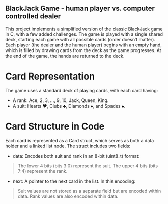 ## BlackJack Game - human player vs. computer controlled dealer

This project implements a simplified version of the classic BlackJack game in C, with a few added challenges. The game is played with a single shared deck, starting each game with all possible cards (order doesn’t matter). Each player (the dealer and the human player) begins with an empty hand, which is filled by drawing cards from the deck as the game progresses. At the end of the game, the hands are returned to the deck.

# Card Representation
The game uses a standard deck of playing cards, with each card having:
- A rank: Ace, 2, 3, …, 9, 10, Jack, Queen, King.
- A suit: Hearts ♥, Clubs ♣, Diamonds ♦, and Spades ♠.

# Card Structure in Code
Each card is represented as a Card struct, which serves as both a data holder and a linked list node. The struct includes two fields:

- data: Encodes both suit and rank in an 8-bit (uint8_t) format:
> The lower 4 bits (bits 3:0) represent the suit.
> The upper 4 bits (bits 7:4) represent the rank.
- next: A pointer to the next card in the list. In this encoding:
> Suit values are not stored as a separate field but are encoded within data.
> Rank values are also encoded within data.
